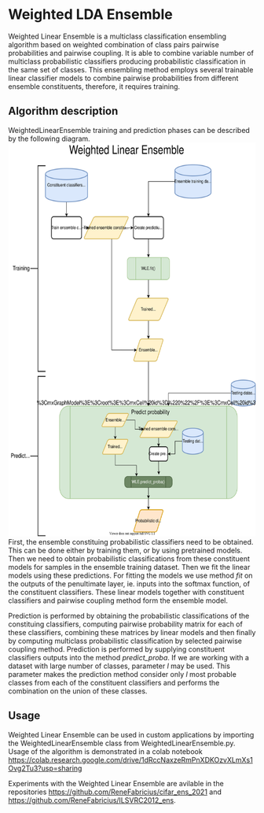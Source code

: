 # Weighted LDA Ensemble
Weighted Linear Ensemble is a multiclass classification ensembling algorithm based on weighted combination of class pairs pairwise probabilities and pairwise coupling.
It is able to combine variable number of multiclass probabilistic classifiers producing probabilistic classification in the same set of classes.
This ensembling method employs several trainable linear classifier models to combine pairwise probabilities from different ensemble constituents, therefore, it requires training.

## Algorithm description
WeightedLinearEnsemble training and prediction phases can be described by the following diagram.
<img src="https://github.com/ReneFabricius/weighted_ensembles/blob/master/Weighted%20Linear%20Ensemble%20Flowchart.svg" height="800" />  
First, the ensemble constituing probabilistic classifiers need to be obtained. This can be done either by training them, or by using pretrained models.
Then we need to obtain probabilistic classifications from these constituent models for samples in the ensemble training dataset.
Then we fit the linear models using these predictions. For fitting the models we use method *fit* on the outputs of the penultimate layer, ie. inputs into the softmax function, of the constituent classifiers.
These linear models together with constituent classifiers and pairwise coupling method form the ensemble model.

Prediction is performed by obtaining the probabilistic classifications of the constituing classifiers, computing pairwise probability matrix for each of these classifiers,
combining these matrices by linear models and then finally by computing multiclass probabilistic classification by selected pairwise coupling method.
Prediction is performed by supplying constituent classifiers outputs into the method *predict_proba*. If we are working with a dataset with
large number of classes, parameter *l* may be used. This parameter makes the prediction method consider only *l* most probable classes from each 
of the constituent classifiers and performs the combination on the union of these classes.

## Usage
Weighted Linear Ensemble can be used in custom applications by importing the WeightedLinearEnsemble class from WeightedLinearEnsemble.py.
Usage of the algorithm is demonstrated in a colab notebook https://colab.research.google.com/drive/1dRccNaxzeRmPnXDKOzvXLmXs1Ovg2Tu3?usp=sharing

Experiments with the Weighted Linear Ensemble are avilable in the repositories https://github.com/ReneFabricius/cifar_ens_2021 and https://github.com/ReneFabricius/ILSVRC2012_ens.
